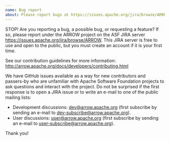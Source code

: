 ```yaml
---
name: Bug report
about: Please report bugs at https://issues.apache.org/jira/browse/ARROW
---
```

STOP! Are you reporting a bug, a possible bug, or requesting a
feature? If so, please report under the ARROW project on the ASF JIRA
server https://issues.apache.org/jira/browse/ARROW. This JIRA server
is free to use and open to the public, but you must create an account
if it is your first time.

See our contribution guidelines for more information:
http://arrow.apache.org/docs/developers/contributing.html

We have GitHub issues available as a way for new contributors and
passers-by who are unfamiliar with Apache Software Foundation projects
to ask questions and interact with the project. Do not be surprised if
the first response is to open a JIRA issue or to write an e-mail to
one of the public mailing lists:

* Development discussions: dev@arrow.apache.org (first subscribe by
  sending an e-mail to dev-subscribe@arrow.apache.org).
* User discussions: user@arrow.apache.org (first subscribe by
  sending an e-mail to user-subscribe@arrow.apache.org).

Thank you!
